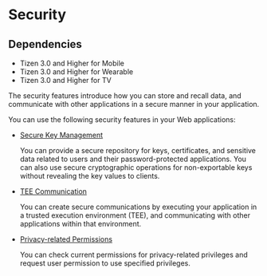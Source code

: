 # Security

## Dependencies

- Tizen 3.0 and Higher for Mobile
- Tizen 3.0 and Higher for Wearable
- Tizen 3.0 and Higher for TV

The security features introduce how you can store and recall data, and communicate with other applications in a secure manner in your application.

You can use the following security features in your Web applications:

- [Secure Key Management](./security/secure-key-w.md)

  You can provide a secure repository for keys, certificates, and sensitive data related to users and their password-protected applications. You can also use secure cryptographic operations for non-exportable keys without revealing the key values to clients.

- [TEE Communication](./security/libteec-w.md)

  You can create secure communications by executing your application in a trusted execution environment (TEE), and communicating with other applications within that environment.

- [Privacy-related Permissions](./security/ppm-w.md)

  You can check current permissions for privacy-related privileges and request user permission to use specified privileges.
  